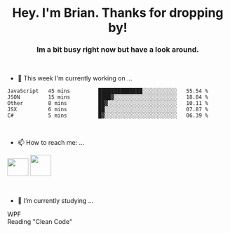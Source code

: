 <H1 align="center">Hey. I'm Brian. Thanks for dropping by!</H1>
<H3 align="center">Im a bit busy right now but have a look around.</H3>
<br/>

- 🔭 This week I'm currently working on ...
<!--START_SECTION:waka-->
```text
JavaScript   45 mins         ██████████████░░░░░░░░░░░   55.54 % 
JSON         15 mins         ████▓░░░░░░░░░░░░░░░░░░░░   18.84 % 
Other        8 mins          ██▓░░░░░░░░░░░░░░░░░░░░░░   10.11 % 
JSX          6 mins          ██░░░░░░░░░░░░░░░░░░░░░░░   07.87 % 
C#           5 mins          █▓░░░░░░░░░░░░░░░░░░░░░░░   06.39 % 
```
<!--END_SECTION:waka-->
<br/>

- 📫 How to reach me: ...
<p>
  <a href="https://www.linkedin.com/in/brian-appleton/"><img width="48" height="40" src="https://github.com/appleton6509/appleton6509/blob/main/linkedin.png?raw=true"></a>
    <a href="https://github.com/appleton6509"><img width="48" height="48" src="https://github.com/appleton6509/appleton6509/blob/main/github.png?raw=true"></a>
</p>
<br/>

- 🌱 I’m currently studying ...
<p>
WPF<br/> 
Reading "Clean Code"<br/>
</p>


<!--
**appleton6509/appleton6509** is a ✨ _special_ ✨ repository because its `README.md` (this file) appears on your GitHub profile.

